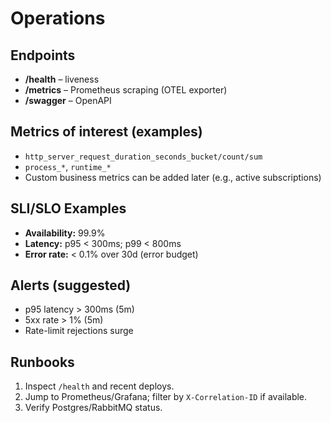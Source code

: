 # Operations

## Endpoints
- **/health** – liveness
- **/metrics** – Prometheus scraping (OTEL exporter)
- **/swagger** – OpenAPI

## Metrics of interest (examples)
- `http_server_request_duration_seconds_bucket/count/sum`
- `process_*`, `runtime_*`
- Custom business metrics can be added later (e.g., active subscriptions)

## SLI/SLO Examples
- **Availability:** 99.9%
- **Latency:** p95 < 300ms; p99 < 800ms
- **Error rate:** < 0.1% over 30d (error budget)

## Alerts (suggested)
- p95 latency > 300ms (5m)
- 5xx rate > 1% (5m)
- Rate-limit rejections surge

## Runbooks
1. Inspect `/health` and recent deploys.
2. Jump to Prometheus/Grafana; filter by `X-Correlation-ID` if available.
3. Verify Postgres/RabbitMQ status.
